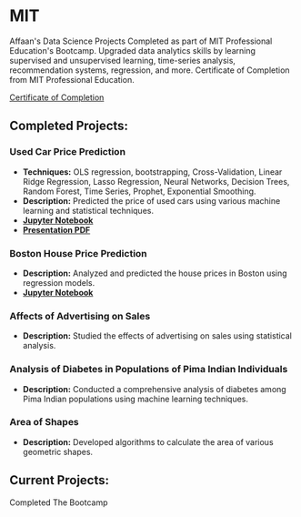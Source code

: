 # MIT
Affaan's Data Science Projects Completed as part of MIT Professional Education's Bootcamp. Upgraded data analytics skills by learning supervised and unsupervised learning, time-series analysis, recommendation systems, regression, and more. Certificate of Completion from MIT Professional Education.


[Certificate of Completion](Certificate_Of_Completion.pdf)

## Completed Projects:
### Used Car Price Prediction
- **Techniques:** OLS regression, bootstrapping, Cross-Validation, Linear Ridge Regression, Lasso Regression, Neural Networks, Decision Trees, Random Forest, Time Series, Prophet, Exponential Smoothing.
- **Description:** Predicted the price of used cars using various machine learning and statistical techniques.
- **[Jupyter Notebook](FinalUsedCarPredictionFC.ipynb)**
- **[Presentation PDF](Used%20Car%20Price%20Prediction%20Presentation.pdf)**

### Boston House Price Prediction
- **Description:** Analyzed and predicted the house prices in Boston using regression models.
-  **[Jupyter Notebook](Boston%20House%20Price%20Prediction.ipynb)**

### Affects of Advertising on Sales
- **Description:** Studied the effects of advertising on sales using statistical analysis.

### Analysis of Diabetes in Populations of Pima Indian Individuals
- **Description:** Conducted a comprehensive analysis of diabetes among Pima Indian populations using machine learning techniques.

### Area of Shapes
- **Description:** Developed algorithms to calculate the area of various geometric shapes.

## Current Projects:

Completed The Bootcamp
